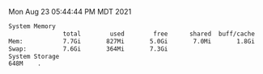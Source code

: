 Mon Aug 23 05:44:44 PM MDT 2021
```bash
System Memory
               total        used        free      shared  buff/cache   available
Mem:           7.7Gi       827Mi       5.0Gi       7.0Mi       1.8Gi       6.5Gi
Swap:          7.6Gi       364Mi       7.3Gi
System Storage
648M	.
```
